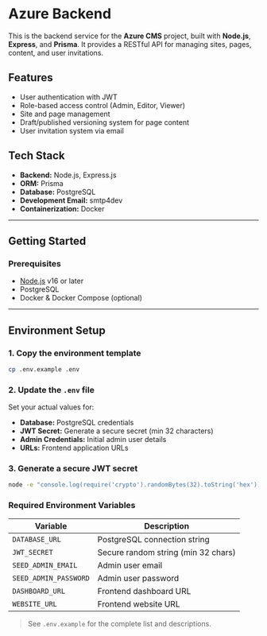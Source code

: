 # Azure Backend

This is the backend service for the **Azure CMS** project, built with **Node.js**, **Express**, and **Prisma**. It provides a RESTful API for managing sites, pages, content, and user invitations.

## Features

- User authentication with JWT
- Role-based access control (Admin, Editor, Viewer)
- Site and page management
- Draft/published versioning system for page content
- User invitation system via email

## Tech Stack

- **Backend:** Node.js, Express.js
- **ORM:** Prisma
- **Database:** PostgreSQL
- **Development Email:** smtp4dev
- **Containerization:** Docker

---

## Getting Started

### Prerequisites

- [Node.js](https://nodejs.org/) v16 or later
- PostgreSQL
- Docker & Docker Compose (optional)

---

## Environment Setup

### 1. Copy the environment template

```bash
cp .env.example .env
```

### 2. Update the `.env` file

Set your actual values for:

- **Database:** PostgreSQL credentials
- **JWT Secret:** Generate a secure secret (min 32 characters)
- **Admin Credentials:** Initial admin user details
- **URLs:** Frontend application URLs

### 3. Generate a secure JWT secret

```bash
node -e "console.log(require('crypto').randomBytes(32).toString('hex'))"
```

### Required Environment Variables

| Variable              | Description                           |
|-----------------------|---------------------------------------|
| `DATABASE_URL`        | PostgreSQL connection string          |
| `JWT_SECRET`          | Secure random string (min 32 chars)  |
| `SEED_ADMIN_EMAIL`    | Admin user email                       |
| `SEED_ADMIN_PASSWORD` | Admin user password                    |
| `DASHBOARD_URL`       | Frontend dashboard URL                 |
| `WEBSITE_URL`         | Frontend website URL                   |

> See `.env.example` for the complete list and descriptions.

